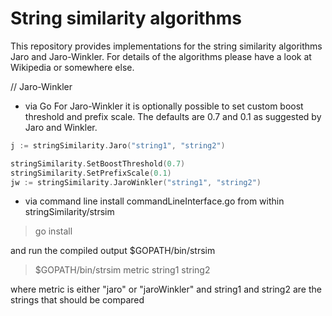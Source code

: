 # String similarity algorithms

This repository provides implementations for the string similarity algorithms Jaro and Jaro-Winkler. For details of the algorithms please have a look at Wikipedia or somewhere else.

// Jaro-Winkler
* via Go
For Jaro-Winkler it is optionally possible to set custom boost threshold and prefix scale. The defaults are 0.7 and 0.1 as suggested by Jaro and Winkler.

```go
j := stringSimilarity.Jaro("string1", "string2")

stringSimilarity.SetBoostThreshold(0.7)
stringSimilarity.SetPrefixScale(0.1)
jw := stringSimilarity.JaroWinkler("string1", "string2")
```

* via command line
install commandLineInterface.go from within stringSimilarity/strsim
> go install

and run the compiled output $GOPATH/bin/strsim
> $GOPATH/bin/strsim metric string1 string2

where metric is either "jaro" or "jaroWinkler"
and string1 and string2 are the strings that should be compared

